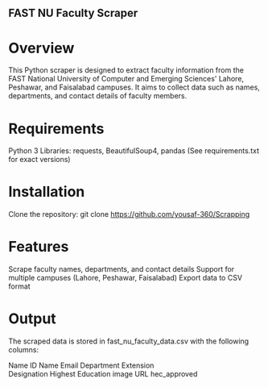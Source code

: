 ## FAST NU Faculty Scraper

# Overview
This Python scraper is designed to extract faculty information from the FAST National University of Computer and Emerging Sciences' Lahore, Peshawar, and Faisalabad campuses. It aims to collect data such as names, departments, and contact details of faculty members.

# Requirements
Python 3
Libraries: requests, BeautifulSoup4, pandas (See requirements.txt for exact versions)

# Installation
Clone the repository: git clone https://github.com/yousaf-360/Scrapping

# Features
Scrape faculty names, departments, and contact details
Support for multiple campuses (Lahore, Peshawar, Faisalabad)
Export data to CSV format
# Output
The scraped data is stored in fast_nu_faculty_data.csv with the following columns:

Name
ID
Name
Email
Department
Extension	
Designation	
Highest Education
image URL
hec_approved
